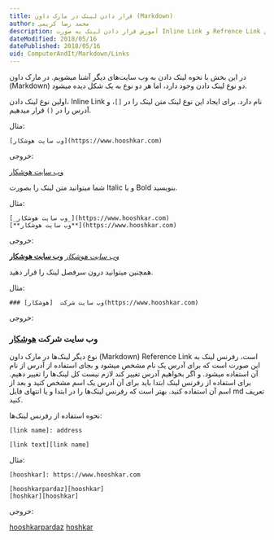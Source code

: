 ```yaml
---
title: قرار دادن لینک در مارک داون (Markdown)  
author: محمد رضا کریمی  
description: آموزش قرار دادن لینک به صورت Inline Link و Refrence Link در مارک داون (Markdown)  
dateModified: 2018/05/16  
datePublished: 2018/05/16  
uid: ComputerAndIt/Markdown/Links  
---
```


در این بخش با نحوه لینک دادن به وب سایت‌های دیگر آشنا میشویم. در مارک داون (Markdown) دو نوع لینک دادن وجود دارد، اما هر دو نوع به یک شکل دیده میشود.

اولین نوع لینک دادن، Inline Link نام دارد. برای ایجاد این نوع لینک متن لینک را در `[]`، و آدرس را در `()` قرار میدهیم.

مثال:

```
[وب سایت هوشکار](https://www.hooshkar.com)
```

خروجی:

[وب سایت هوشکار](https://www.hooshkar.com)

شما میتوانید متن لینک را بصورت Italic و یا Bold بنویسید.

مثال:

```
[_وب سایت هوشکار_](https://www.hooshkar.com)
[**وب سایت هوشکار**](https://www.hooshkar.com)
```

خروجی:

[_وب سایت هوشکار_](https://www.hooshkar.com)
[**وب سایت هوشکار**](https://www.hooshkar.com)

همچنین میتوانید درون سرفصل لینک را قرار دهید.

مثال:

```
### وب سایت شرکت  [هوشکار](https://www.hooshkar.com)
```

خروجی:

### وب سایت شرکت  [هوشکار](https://www.hooshkar.com)

نوع دیگر لینک‌ها در مارک داون (Markdown) Reference Link است، رفرنس لینک به این صورت است که برای آدرس یک نام مشخص میشود و بجای استفاده از آدرس از نام آن استفاده میشود. و اگر بخواهیم آدرس تغییر کند لازم نیست کل لینک‌ها را تغییر دهیم. برای استفاده از رفرنس لینک ابتدا باید برای آن آدرس یک اسم مشخص کنید و بعد از اسم آن استفاده کنید. بهتر است که رفرنس لینک‌ها را در ابتدا و یا انتهای فایل md تعریف کنید.

نحوه استفاده از رفرنس لینک‌ها:

```
[link name]: address

[link text][link name]

```

مثال:

```
[hooshkar]: https://www.hooshkar.com

[hooshkarpardaz][hooshkar]
[hoshkar][hooshkar]
```

خروجی:

[hooshkar]: https://www.hooshkar.com

[hooshkarpardaz][hooshkar]
[hoshkar][hooshkar]
